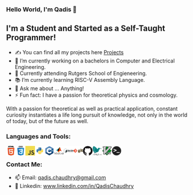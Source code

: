 <!--
# Hi there!! <br>
Currently working in toward a degree in electrical and computer engineering, at the Rutgers School of Engineering. This repository consists of a multitude of side projects that I have worked on over the years, and with a passion for theoretical as well as practical application, constant curiosity instantiates a life long pursuit of knowledge, not only in the world of today, but of the future as well.
-->

### Hello World, I'm Qadis 👋


## I'm a Student and Started as a Self-Taught Programmer!
- ✍ You can find all my projects here [Projects](https://github.com/QadisChaudhry/Projects.git)
- 🔭 I’m currently working on a bachelors in Computer and Electrical Engineering.
- 📝 Currently attending Rutgers School of Engieneering.
- 📚 I’m currently learning RISC-V Assembly Language.
- 💬 Ask me about ... Anything!
- ⚡ Fun fact: I have a passion for theoretical physics and cosmology.

With a passion for theoretical as well as practical application, constant
curiosity instantiates a life long pursuit of knowledge, not only in the world
of today, but of the future as well.

### Languages and Tools:

[<img align="left" width="26px" src="https://raw.githubusercontent.com/github/explore/80688e429a7d4ef2fca1e82350fe8e3517d3494d/topics/html/html.png"/>](https://developer.mozilla.org/en-US/docs/Web/HTML)
[<img align="left" width="26px" src="https://raw.githubusercontent.com/github/explore/80688e429a7d4ef2fca1e82350fe8e3517d3494d/topics/css/css.png"/>](https://www.w3schools.com/css/)
[<img align="left" width="26px" src="https://raw.githubusercontent.com/github/explore/80688e429a7d4ef2fca1e82350fe8e3517d3494d/topics/javascript/javascript.png"/>](https://www.javascript.com/)
[<img align="left" width="26px" src="https://raw.githubusercontent.com/github/explore/80688e429a7d4ef2fca1e82350fe8e3517d3494d/topics/python/python.png"/>](https://www.python.org/)
[<img align="left" width="26px" src="https://raw.githubusercontent.com/github/explore/80688e429a7d4ef2fca1e82350fe8e3517d3494d/topics/cpp/cpp.png"/>](https://www.cplusplus.com/)
[<img align="left" width="26px" src="https://raw.githubusercontent.com/github/explore/80688e429a7d4ef2fca1e82350fe8e3517d3494d/topics/matlab/matlab.png"/>](https://www.mathworks.com/products/matlab.html)
[<img align="left" width="26px" src="https://raw.githubusercontent.com/github/explore/80688e429a7d4ef2fca1e82350fe8e3517d3494d/topics/bash/bash.png"/>](https://www.gnu.org/software/bash/)
[<img align="left" width="26px" src="https://raw.githubusercontent.com/github/explore/80688e429a7d4ef2fca1e82350fe8e3517d3494d/topics/git/git.png"/>](https://git-scm.com/)
[<img align="left" width="26px" src="https://raw.githubusercontent.com/github/explore/78df643247d429f6cc873026c0622819ad797942/topics/github/github.png"/>](https://github.com/)
[<img align="left" width="26px" src="https://raw.githubusercontent.com/github/explore/80688e429a7d4ef2fca1e82350fe8e3517d3494d/topics/latex/latex.png"/>](https://www.latex-project.org/)
[<img align="left" width="26px" src="https://raw.githubusercontent.com/github/explore/80688e429a7d4ef2fca1e82350fe8e3517d3494d/topics/vim/vim.png"/>](https://neovim.io/)
[<img align="left" width="26px" src="https://raw.githubusercontent.com/github/explore/80688e429a7d4ef2fca1e82350fe8e3517d3494d/topics/terminal/terminal.png"/>](https://iterm2.com/)

<br>

### Contact Me:

- 📫 Email: qadis.chaudhry@gmail.com
- 🔗 Linkedin: www.linkedin.com/in/QadisChaudhry

